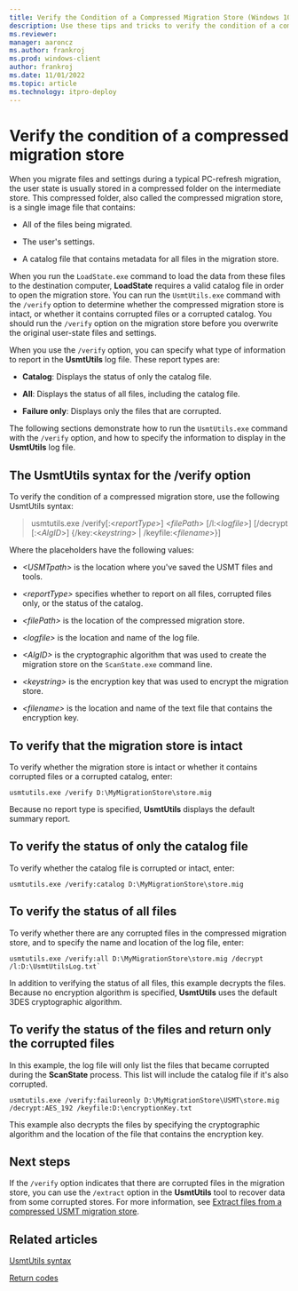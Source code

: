```yaml
---
title: Verify the Condition of a Compressed Migration Store (Windows 10)
description: Use these tips and tricks to verify the condition of a compressed migration store when using User State Migration Tool (USMT).
ms.reviewer: 
manager: aaroncz
ms.author: frankroj
ms.prod: windows-client
author: frankroj
ms.date: 11/01/2022
ms.topic: article
ms.technology: itpro-deploy
---
```


# Verify the condition of a compressed migration store

When you migrate files and settings during a typical PC-refresh migration, the user state is usually stored in a compressed folder on the intermediate store. This compressed folder, also called the compressed migration store, is a single image file that contains:

- All of the files being migrated.

- The user's settings.

- A catalog file that contains metadata for all files in the migration store.

When you run the `LoadState.exe` command to load the data from these files to the destination computer, **LoadState** requires a valid catalog file in order to open the migration store. You can run the `UsmtUtils.exe` command with the `/verify` option to determine whether the compressed migration store is intact, or whether it contains corrupted files or a corrupted catalog. You should run the `/verify` option on the migration store before you overwrite the original user-state files and settings.

When you use the `/verify` option, you can specify what type of information to report in the **UsmtUtils** log file. These report types are:

- **Catalog**: Displays the status of only the catalog file.

- **All**: Displays the status of all files, including the catalog file.

- **Failure only**: Displays only the files that are corrupted.

The following sections demonstrate how to run the `UsmtUtils.exe` command with the `/verify` option, and how to specify the information to display in the **UsmtUtils** log file.

## The UsmtUtils syntax for the /verify option

To verify the condition of a compressed migration store, use the following UsmtUtils syntax:

> usmtutils.exe /verify\[:&lt;*reportType*&gt;\] &lt;*filePath*&gt; \[/l:&lt;*logfile*&gt;\] \[/decrypt \[:&lt;*AlgID*&gt;\] {/key:&lt;*keystring*&gt; | /keyfile:&lt;*filename*&gt;}\]

Where the placeholders have the following values:

- *&lt;USMTpath&gt;* is the location where you've saved the USMT files and tools.

- *&lt;reportType&gt;* specifies whether to report on all files, corrupted files only, or the status of the catalog.

- *&lt;filePath&gt;* is the location of the compressed migration store.

- *&lt;logfile&gt;* is the location and name of the log file.

- *&lt;AlgID&gt;* is the cryptographic algorithm that was used to create the migration store on the `ScanState.exe` command line.

- *&lt;keystring&gt;* is the encryption key that was used to encrypt the migration store.

- *&lt;filename&gt;* is the location and name of the text file that contains the encryption key.

## To verify that the migration store is intact

To verify whether the migration store is intact or whether it contains corrupted files or a corrupted catalog, enter:

``` syntax
usmtutils.exe /verify D:\MyMigrationStore\store.mig
```

Because no report type is specified, **UsmtUtils** displays the default summary report.

## To verify the status of only the catalog file

To verify whether the catalog file is corrupted or intact, enter:

``` syntax
usmtutils.exe /verify:catalog D:\MyMigrationStore\store.mig
```

## To verify the status of all files

To verify whether there are any corrupted files in the compressed migration store, and to specify the name and location of the log file, enter:

``` syntax
usmtutils.exe /verify:all D:\MyMigrationStore\store.mig /decrypt /l:D:\UsmtUtilsLog.txt`
```

In addition to verifying the status of all files, this example decrypts the files. Because no encryption algorithm is specified, **UsmtUtils** uses the default 3DES cryptographic algorithm.

## To verify the status of the files and return only the corrupted files

In this example, the log file will only list the files that became corrupted during the **ScanState** process. This list will include the catalog file if it's also corrupted.

``` syntax
usmtutils.exe /verify:failureonly D:\MyMigrationStore\USMT\store.mig /decrypt:AES_192 /keyfile:D:\encryptionKey.txt
```

This example also decrypts the files by specifying the cryptographic algorithm and the location of the file that contains the encryption key.

## Next steps

If the `/verify` option indicates that there are corrupted files in the migration store, you can use the `/extract` option in the **UsmtUtils** tool to recover data from some corrupted stores. For more information, see [Extract files from a compressed USMT migration store](usmt-extract-files-from-a-compressed-migration-store.md).

## Related articles

[UsmtUtils syntax](usmt-utilities.md)

[Return codes](usmt-return-codes.md)
